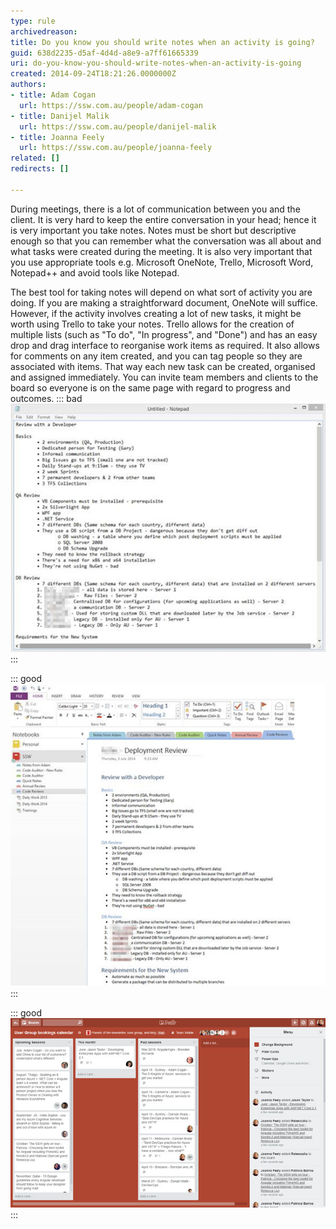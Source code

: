 ```yaml
---
type: rule
archivedreason: 
title: Do you know you should write notes when an activity is going?
guid: 638d2235-d5af-4d4d-a8e9-a7ff61665339
uri: do-you-know-you-should-write-notes-when-an-activity-is-going
created: 2014-09-24T18:21:26.0000000Z
authors:
- title: Adam Cogan
  url: https://ssw.com.au/people/adam-cogan
- title: Danijel Malik
  url: https://ssw.com.au/people/danijel-malik
- title: Joanna Feely
  url: https://ssw.com.au/people/joanna-feely
related: []
redirects: []

---
```


During meetings, there is a lot of communication between you and the client. It is very hard to keep the entire conversation in your head; hence it is very important you take notes. Notes must be short but descriptive enough so that you can remember what the conversation was all about and what tasks were created during the meeting. It is also very important that you use appropriate tools e.g. Microsoft OneNote, Trello, Microsoft Word, Notepad++ and avoid tools like Notepad.

<!--endintro-->
 The best tool for taking notes will depend on what sort of activity you are doing. If you are making a straightforward document, OneNote will suffice. However, if the activity involves creating a lot of new tasks, it might be worth using Trello to take your notes. Trello allows for the creation of multiple lists (such as "To do", "In progress", and "Done") and has an easy drop and drag interface to reorganise work items as required. It also allows for comments on any item created, and you can tag people so they are associated with items. That way each new task can be created, organised and assigned immediately. You can invite team members and clients to the board so everyone is on the same page with regard to progress and outcomes. 
::: bad  
![Figure: Bad example – Notepad is not a good tool as it cannot recover your content in case of disaster](write-notes-bad.jpg)  
:::  

::: good  
![Figure: Good example – Notes from the meeting with a client were written in OneNote](write-notes-good.jpg)  
:::  

::: good  
![Figure: Good example – Notes from a conversation organising presenters for upcoming user groups. The sessions are listed in month order and the speakers have been tagged in their respective events.](trello-for-notetaking.jpg)  
:::
